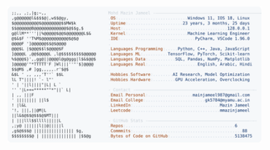 <picture>
  <source srcset="https://raw.githubusercontent.com/mmazinjameel/mmazinjameel/main/dark_mode.svg?v=1740876586" media="(prefers-color-scheme: dark)">
  <img src="https://raw.githubusercontent.com/mmazinjameel/mmazinjameel/main/light_mode.svg?v=1740876586">
</picture>
